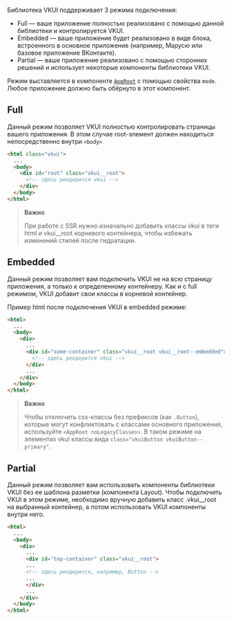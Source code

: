Библиотека VKUI поддерживает 3 режима подключения:

- Full — ваше приложение полностью реализовано с помощью данной библиотеки и контролируется VKUI.
- Embedded — ваше приложение будет реализовано в виде блока, встроенного в основное приложение (например, Марусю или базовое приложение ВКонтакте).
- Partial — ваше приложение реализовано с помощью сторонних решений и использует некоторые компоненты библиотеки VKUI.

Режим выставляется в компоненте [`AppRoot`](#/AppRoot) с помощью свойства `mode`. Любое приложение должно быть обёрнуто в этот компонент.


## Full

Данный режим позволяет VKUI полностью контролировать страницы вашего приложения. В этом случае root-элемент должен находиться непосредственно внутри `<body>`

```html
<html class="vkui">
  ...
  <body>
    <div id="root" class="vkui__root">
      <!-- здесь рендерится vkui -->
    </div>
  </body>
</html>
```

> **Важно**
>
> При работе с SSR нужно изначально добавить классы vkui в теги html и vkui__root корневого контейнера, чтобы избежать изменений стилей после гидратации.

## Embedded

Данный режим позволяет вам подключить VKUI не на всю страницу приложения, а только к определенному контейнеру. Как и с full режимом, VKUI добавит свои классы в корневой контейнер.

Пример html после подключения VKUI в embedded режиме:
```html
<html>
  ...
  <body>
    <div>
      ...
      <div id="some-container" class="vkui__root vkui__root--embedded">
        <!-- здесь рендерится vkui -->
      </div>
      ...
    </div>
  </body>
</html>
```

> **Важно**
>
> Чтобы отключить css-классы без префиксов (как `.Button`), которые могут конфликтовать с классами основного приложения, используйте `<AppRoot noLegacyClasses>`. В таком режиме на элементах vkui классы вида `class="vkuiButton vkuiButton--primary"`.


## Partial

Данный режим позволяет вам использовать компоненты библиотеки VKUI без ее шаблона разметки (компонента Layout). Чтобы подключить VKUI в этом режиме, необходимо вручную добавить класс .vkui__root на выбранный контейнер, а потом использовать VKUI компоненты внутри него.

```html
<html>
  ...
  <body>
    <div>
      ...
      <div id="top-container" class="vkui__root">
      ...
      <!-- здесь рендерится, например, Button -->
      ...
      </div>
      ...
    </div>
  </body>
</html>
```
